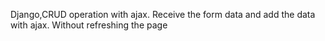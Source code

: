 Django,CRUD operation with ajax. Receive the form data and add the data with ajax. Without refreshing the page
